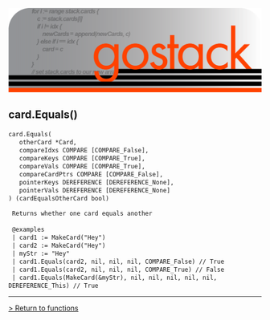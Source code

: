 ![Banner](../../media/gostack_SmallerTransparent.png)

 <h2>card.Equals()</h2>

 ```
 card.Equals(
    otherCard *Card,
    compareIdxs COMPARE [COMPARE_False],
    compareKeys COMPARE [COMPARE_True],
    compareVals COMPARE [COMPARE_True],
    compareCardPtrs COMPARE [COMPARE_False],
    pointerKeys DEREFERENCE [DEREFERENCE_None],
    pointerVals DEREFERENCE [DEREFERENCE_None]
 ) (cardEqualsOtherCard bool)
 ```

```
 Returns whether one card equals another

 @examples
 | card1 := MakeCard("Hey")
 | card2 := MakeCard("Hey")
 | myStr := "Hey"
 | card1.Equals(card2, nil, nil, nil, COMPARE_False) // True
 | card1.Equals(card2, nil, nil, nil, COMPARE_True) // False
 | card1.Equals(MakeCard(&myStr), nil, nil, nil, nil, nil, DEREFERENCE_This) // True
```

---

 [> Return to functions](../functionsAPI.md)
